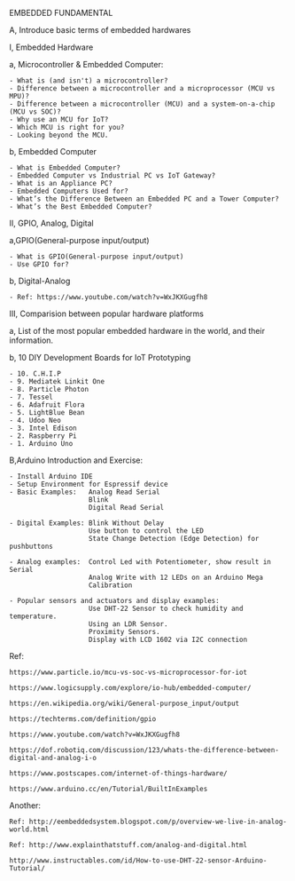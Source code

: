 EMBEDDED FUNDAMENTAL

A, Introduce basic terms of embedded hardwares 


I, Embedded Hardware 

a, Microcontroller & Embedded Computer: 

	- What is (and isn't) a microcontroller? 
	- Difference between a microcontroller and a microprocessor (MCU vs MPU)? 
	- Difference between a microcontroller (MCU) and a system-on-a-chip (MCU vs SOC)? 
	- Why use an MCU for IoT?
	- Which MCU is right for you? 
	- Looking beyond the MCU.

b, Embedded Computer 

	- What is Embedded Computer? 
	- Embedded Computer vs Industrial PC vs IoT Gateway?
	- What is an Appliance PC? 
	- Embedded Computers Used for? 
	- What’s the Difference Between an Embedded PC and a Tower Computer? 
	- What’s the Best Embedded Computer? 
II, GPIO, Analog, Digital 

a,GPIO(General-purpose input/output) 

	- What is GPIO(General-purpose input/output)
	- Use GPIO for? 
	
b, Digital-Analog 

	- Ref: https://www.youtube.com/watch?v=WxJKXGugfh8
	
III, Comparision between popular hardware platforms 

a, List of the most popular embedded hardware in the world, and their information. 

b, 10 DIY Development Boards for IoT Prototyping 

	- 10. C.H.I.P
	- 9. Mediatek Linkit One 
	- 8. Particle Photon 
	- 7. Tessel 
	- 6. Adafruit Flora 
	- 5. LightBlue Bean 
	- 4. Udoo Neo 
	- 3. Intel Edison 
	- 2. Raspberry Pi 
	- 1. Arduino Uno 
	
B,Arduino Introduction and Exercise: 

	- Install Arduino IDE
	- Setup Environment for Espressif device 
	- Basic Examples: 	Analog Read Serial 
						Blink 
						Digital Read Serial 
	
	- Digital Examples: Blink Without Delay 
						Use button to control the LED 
						State Change Detection (Edge Detection) for pushbuttons 
	
	- Analog examples:	Control Led with Potentiometer, show result in Serial  
						Analog Write with 12 LEDs on an Arduino Mega 
						Calibration 
	
	- Popular sensors and actuators and display examples:
						Use DHT-22 Sensor to check humidity and temperature. 
						Using an LDR Sensor.
						Proximity Sensors. 
						Display with LCD 1602 via I2C connection 
						
Ref:   
    
	https://www.particle.io/mcu-vs-soc-vs-microprocessor-for-iot 

	https://www.logicsupply.com/explore/io-hub/embedded-computer/ 

	https://en.wikipedia.org/wiki/General-purpose_input/output 

	https://techterms.com/definition/gpio 

	https://www.youtube.com/watch?v=WxJKXGugfh8 

	https://dof.robotiq.com/discussion/123/whats-the-difference-between-digital-and-analog-i-o 

	https://www.postscapes.com/internet-of-things-hardware/ 

	https://www.arduino.cc/en/Tutorial/BuiltInExamples 

Another: 

	Ref: http://eembeddedsystem.blogspot.com/p/overview-we-live-in-analog-world.html 

	Ref: http://www.explainthatstuff.com/analog-and-digital.html 

	http://www.instructables.com/id/How-to-use-DHT-22-sensor-Arduino-Tutorial/ 
 
	